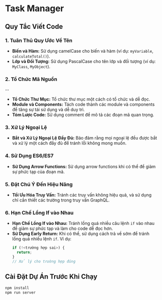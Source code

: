 # Task Manager 

## Quy Tắc Viết Code

### 1. Tuân Thủ Quy Ước Về Tên

- **Biến và Hàm:** Sử dụng camelCase cho biến và hàm (ví dụ: `myVariable`, `calculateTotal()`).
- **Lớp và Đối Tượng:** Sử dụng PascalCase cho tên lớp và đối tượng (ví dụ: `MyClass`, `MyObject`).

### 2. Tổ Chức Mã Nguồn
--

- **Tổ Chức Thư Mục:** Tổ chức thư mục một cách có tổ chức và dễ đọc.
- **Module và Components:** Tách code thành các module và components để tăng sự tái sử dụng và dễ duy trì.
- **Tóm Lược Code:** Sử dụng comment để mô tả các đoạn mã quan trọng.

### 3. Xử Lý Ngoại Lệ

- **Bắt và Xử Lý Ngoại Lệ Đầy Đủ:** Bảo đảm rằng mọi ngoại lệ đều được bắt và xử lý một cách đầy đủ để tránh lỗi không mong muốn.

### 4. Sử Dụng ES6/ES7

- **Sử Dụng Arrow Functions:** Sử dụng arrow functions khi có thể để giảm sự phức tạp của đoạn mã.

### 5. Đặt Chú Ý Đến Hiệu Năng

- **Tối Ưu Hóa Truy Vấn:** Tránh các truy vấn không hiệu quả, và sử dụng chỉ cần thiết các trường trong truy vấn GraphQL.

### 6. Hạn Chế Lồng If vào Nhau

- **Hạn Chế Lồng If vào Nhau:** Tránh lồng quá nhiều câu lệnh `if` vào nhau để giảm sự phức tạp và làm cho code dễ đọc hơn.
- **Sử Dụng Early Return:** Khi có thể, sử dụng cách trả về sớm để tránh lồng quá nhiều lệnh `if`. Ví dụ:
    ```javascript
    if (!<trường hợp sai>) {
      return;
    }
    // Xử lý cho trường hợp đúng
    ```

## Cài Đặt Dự Án Trước Khi Chạy

```bash
npm install
npm run server
